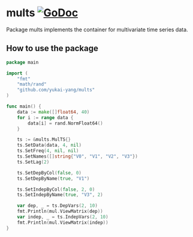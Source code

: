 # mults [![GoDoc](https://godoc.org/github.com/yukai-yang/mults?status.svg)](https://godoc.org/github.com/yukai-yang/mults)

Package mults implements the container for multivariate time series data.

## How to use the package

```go
package main

import (
	"fmt"
    "math/rand"
    "github.com/yukai-yang/mults"
)

func main() {
	data := make([]float64, 40)
	for i := range data {
		data[i] = rand.NormFloat64()
	}

	ts := &mults.MulTS{}
	ts.SetData(data, 4, nil)
	ts.SetFreq(4, nil, nil)
	ts.SetNames([]string{"V0", "V1", "V2", "V3"})
	ts.SetLag(2)

	ts.SetDepByCol(false, 0)
	ts.SetDepByName(true, "V1")

	ts.SetIndepByCol(false, 2, 0)
	ts.SetIndepByName(true, "V3", 2)

	var dep, _ = ts.DepVars(2, 10)
	fmt.Println(mul.ViewMatrix(dep))
	var indep, _ = ts.IndepVars(2, 10)
	fmt.Println(mul.ViewMatrix(indep))
}
```
